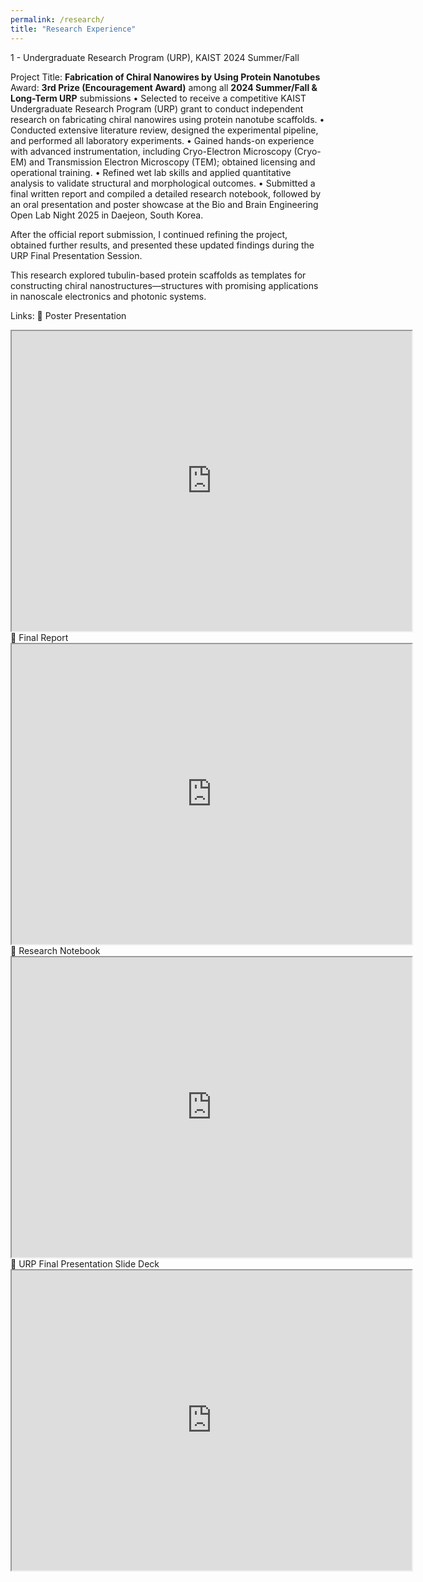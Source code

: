 ```yaml
---
permalink: /research/
title: "Research Experience"
---
```

1 - Undergraduate Research Program (URP), KAIST 2024 Summer/Fall

Project Title: **Fabrication of Chiral Nanowires by Using Protein Nanotubes**
Award: **3rd Prize (Encouragement Award)** among all **2024 Summer/Fall & Long-Term URP** submissions
	•	Selected to receive a competitive KAIST Undergraduate Research Program (URP) grant to conduct independent research on fabricating chiral nanowires using protein nanotube scaffolds.
	•	Conducted extensive literature review, designed the experimental pipeline, and performed all laboratory experiments.
	•	Gained hands-on experience with advanced instrumentation, including Cryo-Electron Microscopy (Cryo-EM) and Transmission Electron Microscopy (TEM); obtained licensing and operational training.
	•	Refined wet lab skills and applied quantitative analysis to validate structural and morphological outcomes.
	•	Submitted a final written report and compiled a detailed research notebook, followed by an oral presentation and poster showcase at the Bio and Brain Engineering Open Lab Night 2025 in Daejeon, South Korea.

After the official report submission, I continued refining the project, obtained further results, and presented these updated findings during the URP Final Presentation Session.

This research explored tubulin-based protein scaffolds as templates for constructing chiral nanostructures—structures with promising applications in nanoscale electronics and photonic systems.

Links:
🔗 Poster Presentation 
<iframe src="https://drive.google.com/file/d/18FxxJ-vs4o5ejyYdAvXPKO9wcPfAAXvr/preview" width="640" height="480" allow="autoplay"></iframe>
🔗 Final Report 
<iframe src="https://drive.google.com/file/d/1vnc5KBFhVWGxMGyYZpf-FBPAkaQDi-wV/preview" width="640" height="480" allow="autoplay"></iframe>
🔗 Research Notebook
<iframe src="https://drive.google.com/file/d/1D9OkieXNns66GTgQYglHUznykC7ponw5/preview" width="640" height="480" allow="autoplay"></iframe>
🔗 URP Final Presentation Slide Deck
<iframe src="https://drive.google.com/file/d/1A5X5tzHHquRywi4H3duoFbkycZYOjU6r/preview" width="640" height="480" allow="autoplay"></iframe>
